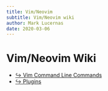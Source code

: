 ```yaml
---
title: Vim/Neovim
subtitle: Vim/Neovim wiki
author: Mark Lucernas
date: 2020-03-06
---
```



# Vim/Neovim Wiki

- [↪ Vim Command Line Commands](commands/index)
- [↪ Plugins](plugins/index)
